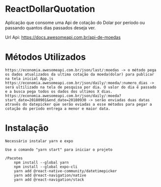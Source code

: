 # ReactDollarQuotation
Aplicação que consome uma Api de cotação do Dolar por período ou passando quantos dias passados deseja ver.

Url Api: https://docs.awesomeapi.com.br/api-de-moedas

# Métodos Utilizados 
	https://economia.awesomeapi.com.br/json/last/:moedas -> o método pega os dados atualizados da ultima cotação da moeda(dolar) para publicar na tela inicial App.js
	https://economia.awesomeapi.com.br/json/daily/:moeda/:numero_dias -> será ultilizado na tela de pesquisa por dia. O valor do dia é passado e a busca pega todos os dados dos ultimos X dias.
	https://economia.awesomeapi.com.br/json/daily/:moeda?start_date=20180901&end_date=20180930 -> serão enviadas duas datas através do datepicker que serão eviadas a esse métodos para pegar a cotação do período entrega a menor e maior data.
	
# Instalação
	Necessário instalar yarn e expo 

	Use o comando "yarn start" para iniciar o projeto

	/Pacotes 
		npm install --global yarn
		npm install --global expo-cli
		yarn add @react-native-community/datetimepicker
		yarn add @react-navigation/native
		yarn add @react-navigation/stack
	
	